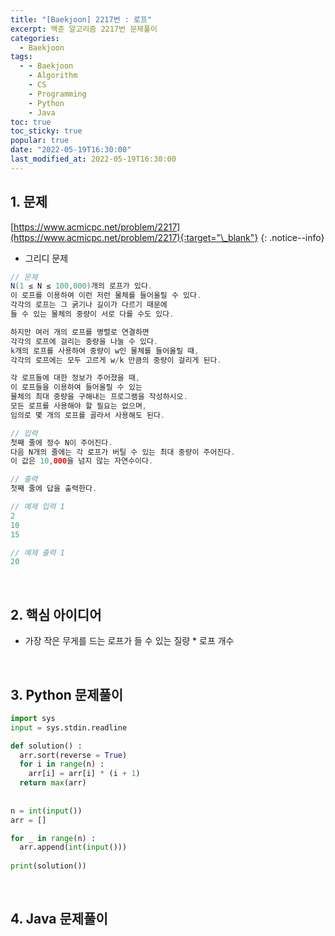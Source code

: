 ```yaml
---
title: "[Baekjoon] 2217번 : 로프"
excerpt: 백준 알고리즘 2217번 문제풀이
categories:
  - Baekjoon
tags:
  - - Baekjoon
    - Algorithm
    - CS
    - Programming
    - Python
    - Java
toc: true
toc_sticky: true
popular: true
date: "2022-05-19T16:30:00"
last_modified_at: 2022-05-19T16:30:00
---
```


## 1. 문제

[https://www.acmicpc.net/problem/2217](https://www.acmicpc.net/problem/2217){:target="\_blank"}
{: .notice--info}

- 그리디 문제

```java
// 문제
N(1 ≤ N ≤ 100,000)개의 로프가 있다. 
이 로프를 이용하여 이런 저런 물체를 들어올릴 수 있다. 
각각의 로프는 그 굵기나 길이가 다르기 때문에 
들 수 있는 물체의 중량이 서로 다를 수도 있다.

하지만 여러 개의 로프를 병렬로 연결하면 
각각의 로프에 걸리는 중량을 나눌 수 있다. 
k개의 로프를 사용하여 중량이 w인 물체를 들어올릴 때, 
각각의 로프에는 모두 고르게 w/k 만큼의 중량이 걸리게 된다.

각 로프들에 대한 정보가 주어졌을 때, 
이 로프들을 이용하여 들어올릴 수 있는 
물체의 최대 중량을 구해내는 프로그램을 작성하시오. 
모든 로프를 사용해야 할 필요는 없으며, 
임의로 몇 개의 로프를 골라서 사용해도 된다.

// 입력
첫째 줄에 정수 N이 주어진다. 
다음 N개의 줄에는 각 로프가 버틸 수 있는 최대 중량이 주어진다. 
이 값은 10,000을 넘지 않는 자연수이다.

// 출력
첫째 줄에 답을 출력한다.

// 예제 입력 1 
2
10
15

// 예제 출력 1 
20
```

<br>

## 2. 핵심 아이디어

- 가장 작은 무게를 드는 로프가 들 수 있는 질량 * 로프 개수

<br>

## 3. Python 문제풀이

```python
import sys
input = sys.stdin.readline

def solution() :
  arr.sort(reverse = True)
  for i in range(n) :
    arr[i] = arr[i] * (i + 1)
  return max(arr)
 
 
n = int(input())
arr = []

for _ in range(n) :
  arr.append(int(input()))
 
print(solution())
```

<br>

## 4. Java 문제풀이

```java

```
